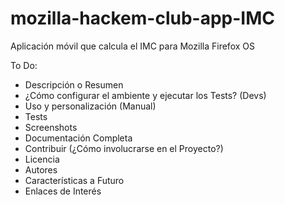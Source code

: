 mozilla-hackem-club-app-IMC
===========================

Aplicación móvil que calcula el IMC para Mozilla Firefox OS

To Do:
- Descripción o Resumen
- ¿Cómo configurar el ambiente y ejecutar los Tests? (Devs)
- Uso y personalización (Manual)
- Tests
- Screenshots
- Documentación Completa
- Contribuir (¿Cómo involucrarse en el Proyecto?)
- Licencia
- Autores
- Características a Futuro
- Enlaces de Interés

